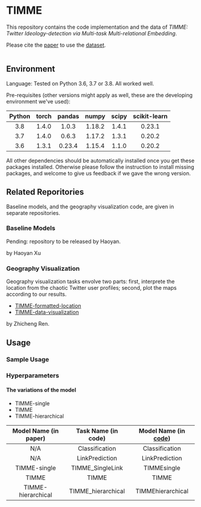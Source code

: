 # TIMME

This repository contains the code implementation and the data of *TIMME: Twitter Ideology-detection via Multi-task Multi-relational Embedding*.

Please cite the [paper](./TIMME_for_KDD2020_cameraready.pdf) to use the [dataset](./data/).
```

```

## Environment

Language: Tested on Python 3.6, 3.7 or 3.8. All worked well.

Pre-requisites (other versions might apply as well, these are the developing environment we've used):

| Python | torch | pandas | numpy  | scipy | scikit-learn |
|:------:| :---: | :----: | :----: | :---: | :----------: |
| 3.8    | 1.4.0 |  1.0.3 | 1.18.2 | 1.4.1 |  0.23.1      |
| 3.7    | 1.4.0 | 0.6.3  | 1.17.2 | 1.3.1 |  0.20.2      |
| 3.6    | 1.3.1 | 0.23.4 | 1.15.4 | 1.1.0 |  0.20.2      |

All other dependencies should be automatically installed once you get these packages installed. Otherwise please follow the instruction to install missing packages, and welcome to give us feedback if we gave the wrong version.

## Related Reporitories

Baseline models, and the geography visualization code, are given in separate repositories.

### Baseline Models

Pending: repository to be released by Haoyan.

by Haoyan Xu

### Geography Visualization

Geography visualization tasks envolve two parts: first, interprete the location from the chaotic Twitter user profiles; second, plot the maps according to our results.

* [TIMME-formatted-location](https://github.com/franklinnwren/TIMME-formatted-location)
* [TIMME-data-visualization](https://github.com/franklinnwren/TIMME-data-visualization)

by Zhicheng Ren.

## Usage

### Sample Usage


### Hyperparameters

#### The variations of the model

- TIMME-single
- TIMME
- TIMME-hierarchical

| Model Name (in paper) | Task Name (in code) | Model Name (in [code](./code/model/model.py)) |
|:---------------------:| :-----------------: | :------------------: |
| N/A                   | Classification      | Classification       |
| N/A                   | LinkPrediction      | LinkPrediction       | 
| TIMME-single          | TIMME_SingleLink    | TIMMEsingle          |
| TIMME                 | TIMME               | TIMME                |
| TIMME-hierarchical    | TIMME_hierarchical  | TIMMEhierarchical    |

